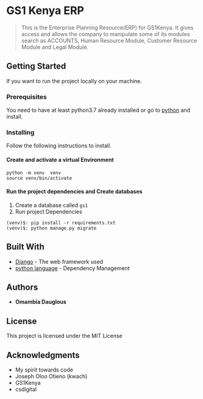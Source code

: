 # GS1 Kenya ERP
>  This is the Enterprise Planning Resource(ERP) for GS1Kenya. It gives access and allows the company to manipulate some of its modules search as ACCOUNTS, Human Resource Module, Customer Resource Module and  Legal Module. 

## Getting Started
If you want to run the project locally on your machine.

### Prerequisites

You need to have at least python3.7 already installed or go to [python](https://python.org) and install.


### Installing

Follow the following instructions to install.
#### Create and activate a virtual Environment 

```
python -m venv  venv 
source venv/bin/activate
```
#### Run the project dependencies and Create databases
1. Create a database called ```gs1```
2. Run project Dependencies
```
(venv)$: pip install -r requirements.txt
(venv)$: python manage.py migrate
```
## Built With

* [Django](https://www.djangoproject.com/) - The web framework used
* [python language](https://www.python.org/) - Dependency Management

## Authors

* **Omambia Dauglous** 

## License

This project is licensed under the MIT License
## Acknowledgments

* My spirit towards code
* Joseph Oloo Otieno (kwach)
* GS1Kenya
* csdigital
